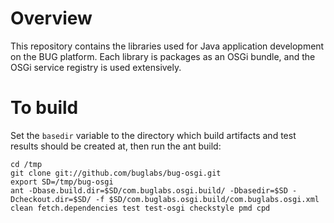 # Overview
This repository contains the libraries used for Java application development on the BUG platform.  Each library is packages as an OSGi bundle, and the OSGi service registry is used extensively.

# To build 
Set the `basedir` variable to the directory which build artifacts and test results should be created at, then run the ant build:

	cd /tmp
	git clone git://github.com/buglabs/bug-osgi.git
	export SD=/tmp/bug-osgi
    ant -Dbase.build.dir=$SD/com.buglabs.osgi.build/ -Dbasedir=$SD -Dcheckout.dir=$SD/ -f $SD/com.buglabs.osgi.build/com.buglabs.osgi.xml clean fetch.dependencies test test-osgi checkstyle pmd cpd
